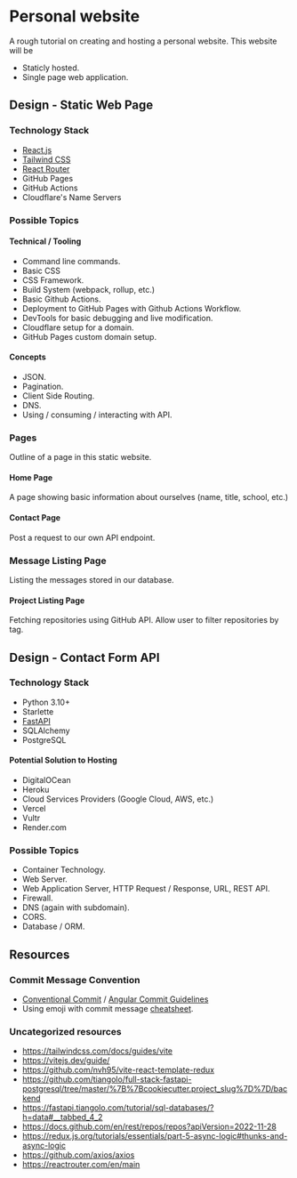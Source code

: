 # Personal website

A rough tutorial on creating and hosting a personal website. This website will be

- Staticly hosted.
- Single page web application.

## Design - Static Web Page

### Technology Stack

- [React.js](https://reactjs.org/)
- [Tailwind CSS](https://tailwindcss.com/)
- [React Router](https://reactrouter.com/en/main)
- GitHub Pages
- GitHub Actions
- Cloudflare's Name Servers

### Possible Topics

#### Technical / Tooling

- Command line commands.
- Basic CSS
- CSS Framework.
- Build System (webpack, rollup, etc.)
- Basic Github Actions.
- Deployment to GitHub Pages with Github Actions Workflow.
- DevTools for basic debugging and live modification.
- Cloudflare setup for a domain.
- GitHub Pages custom domain setup.

#### Concepts

- JSON.
- Pagination.
- Client Side Routing.
- DNS.
- Using / consuming / interacting with API.

### Pages

Outline of a page in this static website.

#### Home Page

A page showing basic information about ourselves (name, title, school, etc.)

#### Contact Page

Post a request to our own API endpoint.

### Message Listing Page

Listing the messages stored in our database.

#### Project Listing Page

Fetching repositories using GitHub API. Allow user to filter repositories by tag.

## Design - Contact Form API

### Technology Stack

- Python 3.10+
- Starlette
- [FastAPI](https://fastapi.tiangolo.com/)
- SQLAlchemy
- PostgreSQL

#### Potential Solution to Hosting

- DigitalOCean
- Heroku
- Cloud Services Providers (Google Cloud, AWS, etc.)
- Vercel
- Vultr
- Render.com

### Possible Topics

- Container Technology.
- Web Server.
- Web Application Server, HTTP Request / Response, URL, REST API.
- Firewall.
- DNS (again with subdomain).
- CORS.
- Database / ORM.

## Resources

### Commit Message Convention

- [Conventional Commit](https://www.conventionalcommits.org/en/v1.0.0/) / [Angular Commit Guidelines](https://github.com/angular/angular/blob/22b96b9/CONTRIBUTING.md#-commit-message-guidelines)
- Using emoji with commit message [cheatsheet](https://gitmoji.dev/).

### Uncategorized resources

- https://tailwindcss.com/docs/guides/vite
- https://vitejs.dev/guide/
- https://github.com/nvh95/vite-react-template-redux
- https://github.com/tiangolo/full-stack-fastapi-postgresql/tree/master/%7B%7Bcookiecutter.project_slug%7D%7D/backend
- https://fastapi.tiangolo.com/tutorial/sql-databases/?h=data#__tabbed_4_2
- https://docs.github.com/en/rest/repos/repos?apiVersion=2022-11-28
- https://redux.js.org/tutorials/essentials/part-5-async-logic#thunks-and-async-logic
- https://github.com/axios/axios
- https://reactrouter.com/en/main
